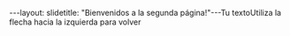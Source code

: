---layout: slidetitle: "Bienvenidos a la segunda página!"---Tu textoUtiliza la flecha hacia la izquierda para volver
